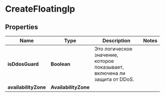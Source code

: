 

# CreateFloatingIp


## Properties

| Name | Type | Description | Notes |
|------------ | ------------- | ------------- | -------------|
|**isDdosGuard** | **Boolean** | Это логическое значение, которое показывает, включена ли защита от DDoS. |  |
|**availabilityZone** | **AvailabilityZone** |  |  |



